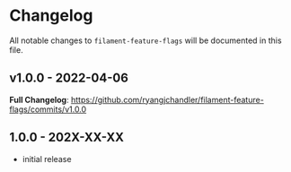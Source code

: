 # Changelog

All notable changes to `filament-feature-flags` will be documented in this file.

## v1.0.0 - 2022-04-06

**Full Changelog**: https://github.com/ryangjchandler/filament-feature-flags/commits/v1.0.0

## 1.0.0 - 202X-XX-XX

- initial release
